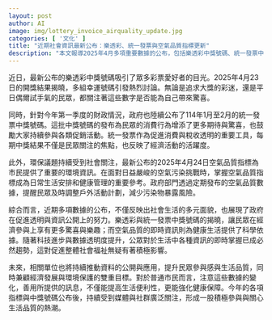 ```yaml
---
layout: post
author: AI
image: img/lottery_invoice_airquality_update.jpg
categories: [ '文化' ]
title: "近期社會資訊最新公布：樂透彩、統一發票與空氣品質指標更新"
description: "本文報導2025年4月多項重要數據的公布，包括樂透彩中獎號碼、統一發票中獎結果，以及最新空氣品質指標，展現政府資訊透明和社會生活多元面貌，並分析其對民眾日常生活與健康的影響。"
---
```

近日，最新公布的樂透彩中獎號碼吸引了眾多彩票愛好者的目光。2025年4月23日的開獎結果揭曉，多組幸運號碼引發熱烈討論。無論是追求大獎的彩迷，還是平日偶爾試手氣的民眾，都關注著這些數字是否能為自己帶來驚喜。

同時，針對今年第一季度的財政情況，政府也陸續公布了114年1月至2月的統一發票中獎號碼。這批中獎號碼的發布為民眾的消費行為增添了更多期待與驚喜，也鼓勵大家持續參與各類促銷活動。統一發票作為促進消費與稅收透明的重要工具，每期中獎結果不僅是民眾關注的焦點，也反映了經濟活動的活躍度。

此外，環保議題持續受到社會關注，最新公布的2025年4月24日空氣品質指標為市民提供了重要的環境資訊。在面對日益嚴峻的空氣污染挑戰時，掌握空氣品質指標成為日常生活安排和健康管理的重要參考。政府部門透過定期發布的空氣品質數據，提醒民眾及時調整戶外活動計劃，減少污染物暴露風險。

綜合而言，近期多項數據的公布，不僅反映出社會生活的多元面貌，也展現了政府在促進透明與資訊公開上的努力。樂透彩與統一發票中獎號碼的揭曉，讓民眾在經濟參與上享有更多驚喜與樂趣；而空氣品質的即時資訊則為健康生活提供了科學依據。隨著科技進步與數據透明度提升，公眾對於生活中各種資訊的即時掌握已成必然趨勢，這對促進整體社會福祉無疑有著積極影響。

未來，相關單位也將持續推動資料的公開與應用，提升民眾參與感與生活品質，同時兼顧經濟發展與環境保護的雙重目標。對於普通市民而言，注意這些數據的變化，善用所提供的訊息，不僅能提高生活便利性，更能強化健康保障。今年的各項指標與中獎號碼公布後，持續受到媒體與社群廣泛關注，形成一股積極參與與關心生活品質的熱潮。